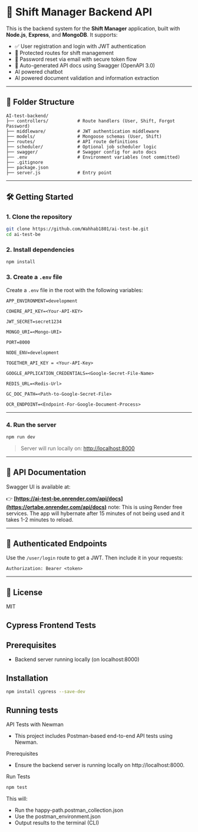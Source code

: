 # 🚀 Shift Manager Backend API

This is the backend system for the **Shift Manager** application, built with **Node.js**, **Express**, and **MongoDB**. It supports:

- ✅ User registration and login with JWT authentication
- 🔐 Protected routes for shift management
- 🔁 Password reset via email with secure token flow
- 📄 Auto-generated API docs using Swagger (OpenAPI 3.0)
- AI powered chatbot
- AI powered document validation and information extraction

---

## 📂 Folder Structure

```
AI-test-backend/
├── controllers/           # Route handlers (User, Shift, Forgot Password)
├── middleware/            # JWT authentication middleware
├── models/                # Mongoose schemas (User, Shift)
├── routes/                # API route definitions
├── scheduler/             # Optional job scheduler logic
├── swagger/               # Swagger config for auto docs
├── .env                   # Environment variables (not committed)
├── .gitignore
├── package.json
├── server.js              # Entry point
```

---

## 🛠️ Getting Started

### 1. Clone the repository

```bash
git clone https://github.com/Wahhab1801/ai-test-be.git
cd ai-test-be
```

### 2. Install dependencies

```bash
npm install
```

### 3. Create a `.env` file

Create a `.env` file in the root with the following variables:

```env
APP_ENVIRONMENT=development

COHERE_API_KEY=<Your-API-KEY>

JWT_SECRET=secret1234

MONGO_URI=<Mongo-URI>

PORT=8000

NODE_ENV=development

TOGETHER_API_KEY = <Your-API-Key>

GOOGLE_APPLICATION_CREDENTIALS=<Google-Secret-File-Name>

REDIS_URL=<Redis-Url>

GC_DOC_PATH=<Path-to-Google-Secret-File>

OCR_ENDPOINT=<Endpoint-For-Google-Document-Process>
```

---

### 4. Run the server

```bash
npm run dev
```

> Server will run locally on: [http://localhost:8000](http://localhost:8000)

---

## 📁 API Documentation

Swagger UI is available at:

👉 **[https://ai-test-be.onrender.com/api/docs](https://ortabe.onrender.com/api/docs)**
note: This is using Render free services. The app will hybernate after 15 minutes of not being used and it takes 1-2 minutes to reload.

---

## 🔐 Authenticated Endpoints

Use the `/user/login` route to get a JWT. Then include it in your requests:

```
Authorization: Bearer <token>
```

---

## 📄 License

MIT

## Cypress Frontend Tests

## Prerequisites

- Backend server running locally (on localhost:8000)

## Installation

```bash
npm install cypress --save-dev
```

## Running tests

API Tests with Newman

- This project includes Postman-based end-to-end API tests using Newman.

Prerequisites

- Ensure the backend server is running locally on http://localhost:8000.

Run Tests

```bash
npm test
```

This will:

- Run the happy-path.postman_collection.json
- Use the postman_environment.json
- Output results to the terminal (CLI)
